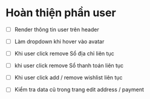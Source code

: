 # Hoàn thiện phần user

- [ ] Render thông tin user trên header

- [ ] Làm dropdown khi hover vào avatar

- [ ] Khi user click remove Sổ địa chỉ liên tục

- [ ] khi user click remove Sổ thanh toán liên tục

- [ ] Khi user click add / remove wishlist liên tục

- [ ] Kiểm tra data cũ trong trang edit address / payment